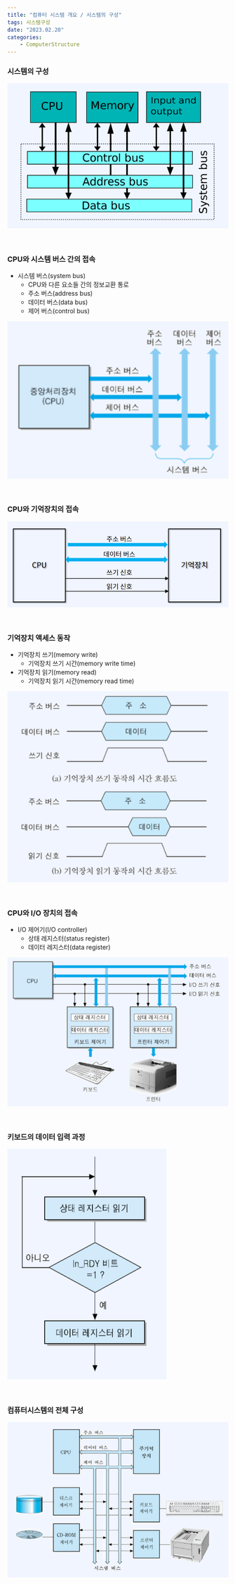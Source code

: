 ```yaml
---
title: "컴퓨터 시스템 개요 / 시스템의 구성"
tags: 시스템구성
date: "2023.02.20"
categories: 
    - ComputerStructure
---
```


### 시스템의 구성

![](/assets/images/20230220-4.png)

<br>

### CPU와 시스템 버스 간의 접속
- 시스템 버스(system bus)
    - CPU와 다른 요소들 간의 정보교환 통로
    - 주소 버스(address bus)
    - 데이터 버스(data bus)
    - 제어 버스(control bus)

![](/assets/images/20230220-5.png)

<br>

### CPU와 기억장치의 접속

![](/assets/images/20230220-6.png)

<br>

### 기억장치 액세스 동작
- 기억장치 쓰기(memory write)
    - 기억장치 쓰기 시간(memory write time)
- 기억장치 읽기(memory read)
    - 기억장치 읽기 시간(memory read time)

![](/assets/images/20230220-7.png)

<br>

### CPU와 I/O 장치의 접속
- I/O 제어기(I/O controller)
    - 상태 레지스터(status register)
    - 데이터 레지스터(data register)

![](/assets/images/20230220-8.png)

<br>

### 키보드의 데이터 입력 과정

![](/assets/images/20230220-9.png)

<br>

### 컴퓨터시스템의 전체 구성

![](/assets/images/20230220-10.png)